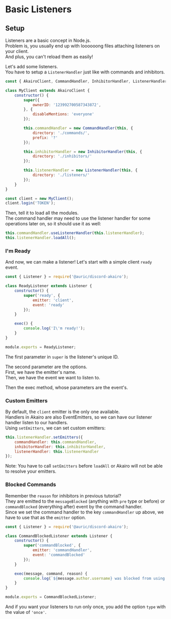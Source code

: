 # Basic Listeners

## Setup

Listeners are a basic concept in Node.js.  
Problem is, you usually end up with loooooong files attaching listeners on your client.  
And plus, you can't reload them as easily!  

Let's add some listeners.  
You have to setup a `ListenerHandler` just like with commands and inhibitors.  

```js
const { AkairoClient, CommandHandler, InhibitorHandler, ListenerHandler } = require('@auric/discord-akairo');

class MyClient extends AkairoClient {
    constructor() {
        super({
            ownerID: '123992700587343872',
        }, {
            disableMentions: 'everyone'
        });

        this.commandHandler = new CommandHandler(this, {
            directory: './commands/',
            prefix: '?'
        });

        this.inhibitorHandler = new InhibitorHandler(this, {
            directory: './inhibitors/'
        });

        this.listenerHandler = new ListenerHandler(this, {
            directory: './listeners/'
        });
    }
}

const client = new MyClient();
client.login('TOKEN');
```

Then, tell it to load all the modules.  
The command handler may need to use the listener handler for some operations later on, so it should use it as well:  

```js
this.commandHandler.useListenerHandler(this.listenerHandler);
this.listenerHandler.loadAll();
```

### I'm Ready

And now, we can make a listener!
Let's start with a simple client `ready` event.  

```js
const { Listener } = require('@auric/discord-akairo');

class ReadyListener extends Listener {
    constructor() {
        super('ready', {
            emitter: 'client',
            event: 'ready'
        });
    }

    exec() {
        console.log('I\'m ready!');
    }
}

module.exports = ReadyListener;
```

The first parameter in `super` is the listener's unique ID.  

The second parameter are the options.  
First, we have the emitter's name.  
Then, we have the event we want to listen to.  

Then the exec method, whose parameters are the event's.  

### Custom Emitters

By default, the `client` emitter is the only one available.  
Handlers in Akairo are also EventEmitters, so we can have our listener handler listen to our handlers.  
Using `setEmitters`, we can set custom emitters:  

```js
this.listenerHandler.setEmitters({
    commandHandler: this.commandHandler,
    inhibitorHandler: this.inhibitorHandler,
    listenerHandler: this.listenerHandler
});
```

Note: You have to call `setEmitters` before `loadAll` or Akairo will not be able to resolve your emitters.

### Blocked Commands

Remember the `reason` for inhibitors in previous tutorial?  
They are emitted to the `messageBlocked` (anything with `pre` type or before) or `commandBlocked` (everything after) event by the command handler.  
Since we set the command handler to the key `commandHandler` up above, we have to use that as the `emitter` option.  

```js
const { Listener } = require('@auric/discord-akairo');

class CommandBlockedListener extends Listener {
    constructor() {
        super('commandBlocked', {
            emitter: 'commandHandler',
            event: 'commandBlocked'
        });
    }

    exec(message, command, reason) {
        console.log(`${message.author.username} was blocked from using ${command.id} because of ${reason}!`);
    }
}

module.exports = CommandBlockedListener;
```

And if you want your listeners to run only once, you add the option `type` with the value of `'once'`.  
